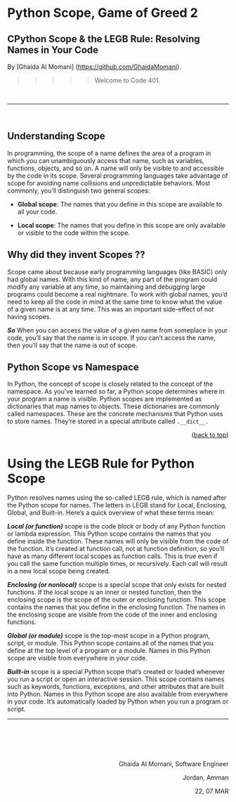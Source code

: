 # Python Scope,  Game of Greed 2
## CPython Scope & the LEGB Rule: Resolving Names in Your Code




By [Ghaida Al Momani] (https://github.com/GhaidaMomani).

>>>>>Welcome to Code 401.
<br/>
<hr/>
<br/>

## Understanding Scope
In programming, the scope of a name defines the area of a program in which you can unambiguously access that name, such as variables, functions, objects, and so on.
 A name will only be visible to and accessible by the code in its scope. Several programming languages take advantage of scope for avoiding name collisions and unpredictable behaviors. Most commonly, you’ll distinguish two general scopes:

* **Global scope**: The names that you define in this scope are available to all your code.

* **Local scope**: The names that you define in this scope are only available or visible to the code within the scope.


## Why did they invent Scopes ??
Scope came about because early programming languages (like BASIC) only had global names. With this kind of name, any part of the program could modify any variable at any time, so maintaining and debugging large programs could become a real nightmare. To work with global names, you’d need to keep all the code in mind at the same time to know what the value of a given name is at any time. This was an important side-effect of not having scopes.

 ***So*** When you can access the value of a given name from someplace in your code, you’ll say that the name is in scope. If you can’t access the name, then you’ll say that the name is out of scope.


## Python Scope vs Namespace
In Python, the concept of scope is closely related to the concept of the namespace. As you’ve learned so far, a Python scope determines where in your program a name is visible. Python scopes are implemented as dictionaries that map names to objects. These dictionaries are commonly called namespaces. These are the concrete mechanisms that Python uses to store names. They’re stored in a special attribute called `.__dict__.`



<p align="right">(<a href="#top">back to top</a>)</p>


# Using the LEGB Rule for Python Scope
Python resolves names using the so-called LEGB rule, which is named after the Python scope for names. The letters in LEGB stand for Local, Enclosing, Global, and Built-in. Here’s a quick overview of what these terms mean:

***Local (or function)*** scope is the code block or body of any Python function or lambda expression. This Python scope contains the names that you define inside the function. These names will only be visible from the code of the function. It’s created at function call, not at function definition, so you’ll have as many different local scopes as function calls. This is true even if you call the same function multiple times, or recursively. Each call will result in a new local scope being created.

***Enclosing (or nonlocal)*** scope is a special scope that only exists for nested functions. If the local scope is an inner or nested function, then the enclosing scope is the scope of the outer or enclosing function. This scope contains the names that you define in the enclosing function. The names in the enclosing scope are visible from the code of the inner and enclosing functions.

***Global (or module)*** scope is the top-most scope in a Python program, script, or module. This Python scope contains all of the names that you define at the top level of a program or a module. Names in this Python scope are visible from everywhere in your code.

***Built-in*** scope is a special Python scope that’s created or loaded whenever you run a script or open an interactive session. This scope contains names such as keywords, functions, exceptions, and other attributes that are built into Python. Names in this Python scope are also available from everywhere in your code. It’s automatically loaded by Python when you run a program or script.

<hr/>
<br/>







  <br/><br/>

<p align="right">Ghaida Al Momani, Software Engineer</p>
<p align="right">Jordan, Amman</p>
  <p align="right">22, 07 MAR </p>